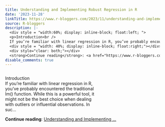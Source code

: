 ```yaml
---
title: Understanding and Implementing Robust Regression in R
date: '2023-11-28'
linkTitle: https://www.r-bloggers.com/2023/11/understanding-and-implementing-robust-regression-in-r/
source: R-bloggers
description: |-
  <div style = "width:60%; display: inline-block; float:left; ">
  <p>Introduction<br />
  If you’re familiar with linear regression in R, you’ve probably encountered the traditional lm() function. While this is a powerful tool, it might not be the best choice when dealing with outliers or influential observations. In suc...</p></div>
  <div style = "width: 40%; display: inline-block; float:right;"></div>
  <div style="clear: both;"></div>
  <strong>Continue reading</strong>: <a href="https://www.r-bloggers.com/2023/11/understanding-and-implementing-robust-regression-in-r/">Understanding and Implementing ...
disable_comments: true
---
```

<div style = "width:60%; display: inline-block; float:left; ">
<p>Introduction<br />
If you’re familiar with linear regression in R, you’ve probably encountered the traditional lm() function. While this is a powerful tool, it might not be the best choice when dealing with outliers or influential observations. In suc...</p></div>
<div style = "width: 40%; display: inline-block; float:right;"></div>
<div style="clear: both;"></div>
<strong>Continue reading</strong>: <a href="https://www.r-bloggers.com/2023/11/understanding-and-implementing-robust-regression-in-r/">Understanding and Implementing ...